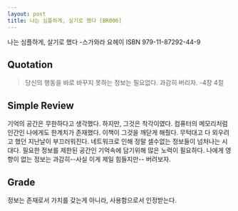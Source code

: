 ```yaml
---
layout: post
title: 나는 심플하게, 살기로 했다 [BR006]
---
```


나는 심플하게, 살기로 했다
-스가와라 요헤이
ISBN 979-11-87292-44-9

## Quotation <i class="fa fa-quote-left" aria-hidden="true"></i>

>당신의 행동을 바로 바꾸지 못하는 정보는 필요없다. 과감히 버리자. -4장 4절

## Simple Review <i class="fa fa-comment" aria-hidden="true"></i>

<span class="drop">기</span>억의 공간은 무한하다고 생각했다. 하지만, 그것은 착각이였다. 컴퓨터의 메모리처럼 인간인 나에게도 한계치가 존재했다. 이책이 그것을 깨닫게 해줬다. 무턱대고 다 외우려고 했던 지난날이 부끄러워진다. 네트워크로 인해 정말 셀수없는 정보들이 넘처나는 시대다. 필요한 정보를 제한된 공간인 기억속에 담기위해 많은 노력이 필요하다. 나에게 영향이 없는 정보는 과감히--사실 이게 제일 힘들지만-- 버려보자.

## Grade <i class="fa fa-paragraph" aria-hidden="true"></i>

<i class="fa fa-star" aria-hidden="true"></i>
<i class="fa fa-star" aria-hidden="true"></i>
<i class="fa fa-star" aria-hidden="true"></i>
<i class="fa fa-star-half-o" aria-hidden="true"></i>
<!-- <i class="fa fa-star-o" aria-hidden="true"></i> -->
<i class="fa fa-star-o" aria-hidden="true"></i>

정보는 존재로서 가치를 갖는게 아니라, 사용함으로서 인정받는다.